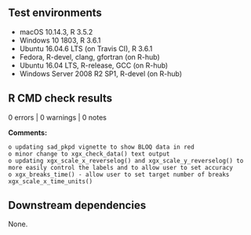 ## Test environments

* macOS 10.14.3, R 3.5.2
* Windows 10 1803, R 3.6.1
* Ubuntu 16.04.6 LTS (on Travis CI), R 3.6.1
* Fedora, R-devel, clang, gfortran (on R-hub)
* Ubuntu 16.04 LTS, R-release, GCC (on R-hub)
* Windows Server 2008 R2 SP1, R-devel (on R-hub)

## R CMD check results

0 errors | 0 warnings | 0 notes

**Comments:**

    o updating sad_pkpd vignette to show BLOQ data in red
    o minor change to xgx_check_data() text output
    o updating xgx_scale_x_reverselog() and xgx_scale_y_reverselog() to more easily control the labels and to allow user to set accuracy
    o xgx_breaks_time() - allow user to set target number of breaks xgx_scale_x_time_units()

## Downstream dependencies

None.
